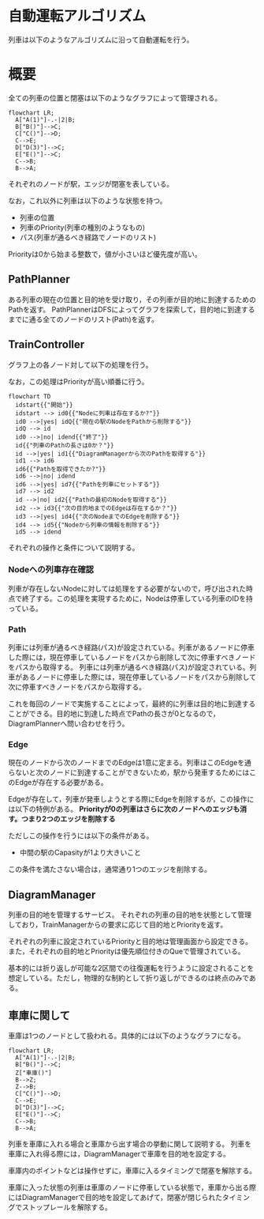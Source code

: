 # 自動運転アルゴリズム

列車は以下のようなアルゴリズムに沿って自動運転を行う。

# 概要

全ての列車の位置と閉塞は以下のようなグラフによって管理される。

```mermaid
flowchart LR;
  A["A(1)"]-.-|2|B;
  B["B()"]-->C;
  C["C()"]-->D;
  C-->E;
  D["D(3)"]-->C;
  E["E()"]-->C;
  C-->B;
  B-->A;
```
それぞれのノードが駅，エッジが閉塞を表している。

なお，これ以外に列車は以下のような状態を持つ。
- 列車の位置
- 列車のPriority(列車の種別のようなもの)
- パス(列車が通るべき経路でノードのリスト)

Priorityは0から始まる整数で，値が小さいほど優先度が高い。

## PathPlanner

ある列車の現在の位置と目的地を受け取り，その列車が目的地に到達するためのPathを返す。
PathPlannerはDFSによってグラフを探索して，目的地に到達するまでに通る全てのノードのリスト(Path)を返す。

## TrainController

グラフ上の各ノード対して以下の処理を行う。

なお，この処理はPriorityが高い順番に行う。

```mermaid
flowchart TD
  idstart{{"開始"}}
  idstart --> id0{{"Nodeに列車は存在するか?"}}
  id0 -->|yes| idQ{{"現在の駅のNodeをPathから削除する"}}
  idQ --> id
  id0 -->|no| idend{{"終了"}}
  id{{"列車のPathの長さは0か？"}}
  id -->|yes| id1{{"DiagramManagerから次のPathを取得する"}}
  id1 --> id6
  id6{{"Pathを取得できたか?"}}
  id6 -->|no| idend
  id6 -->|yes| id7{{"Pathを列車にセットする"}}
  id7 --> id2
  id -->|no| id2{{"Pathの最初のNodeを取得する"}}
  id2 --> id3{{"次の目的地までのEdgeは存在するか？"}}
  id3 -->|yes| id4{{"次のNodeまでのEdgeを削除する"}}
  id4 --> id5{{"Nodeから列車の情報を削除する"}}
  id5 --> idend
```

それぞれの操作と条件について説明する。

### Nodeへの列車存在確認  

列車が存在しないNodeに対しては処理をする必要がないので，呼び出された時点で終了する。この処理を実現するために，Nodeは停車している列車のIDを持っている。

### Path
列車には列車が通るべき経路(パス)が設定されている。列車があるノードに停車した際には，現在停車しているノードをパスから削除して次に停車すべきノードをパスから取得する。
列車には列車が通るべき経路(パス)が設定されている。列車があるノードに停車した際には，現在停車しているノードをパスから削除して次に停車すべきノードをパスから取得する。

これを毎回のノードで実施することによって，最終的に列車は目的地に到達することができる。目的地に到達した時点でPathの長さが0となるので，DiagramPlannerへ問い合わせを行う。

### Edge

現在のノードから次のノードまでのEdgeは1意に定まる。列車はこのEdgeを通らないと次のノードに到達することができないため，駅から発車するためにはこのEdgeが存在する必要がある。

Edgeが存在して，列車が発車しようとする際にEdgeを削除するが，この操作には以下の特例がある。
**Priorityが0の列車はさらに次のノードへのエッジも消す。つまり2つのエッジを削除する**

ただしこの操作を行うには以下の条件がある。

- 中間の駅のCapasityが1より大きいこと

この条件を満たさない場合は，通常通り1つのエッジを削除する。
## DiagramManager

列車の目的地を管理するサービス。
それぞれの列車の目的地を状態として管理しており，TrainManagerからの要求に応じて目的地とPriorityを返す。

それぞれの列車に設定されているPriorityと目的地は管理画面から設定できる。また，それぞれの目的地とPriorityは優先順位付きのQueで管理されている。

基本的には折り返しが可能な2区間での往復運転を行うように設定されることを想定している。ただし，物理的な制約として折り返しができるのは終点のみである。

## 車庫に関して

車庫は1つのノードとして扱われる。具体的には以下のようなグラフになる。

```mermaid
flowchart LR;
  A["A(1)"]-.-|2|B;
  B["B()"]-->C;
  Z["車庫()"]
  B-->Z;
  Z-->B;
  C["C()"]-->D;
  C-->E;
  D["D(3)"]-->C;
  E["E()"]-->C;
  C-->B;
  B-->A;
```

列車を車庫に入れる場合と車庫から出す場合の挙動に関して説明する。
列車を車庫に入れ得る際には，DiagramManagerで車庫を目的地を設定する。

車庫内のポイントなどは操作せずに，車庫に入るタイミングで閉塞を解除する。

車庫に入った状態の列車は車庫のノードに停車している状態で，車庫から出る際にはDiagramManagerで目的地を設定してあげて，閉塞が閉じられたタイミングでストップレールを解除する。

